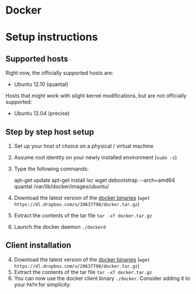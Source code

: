 Docker
======

Setup instructions
==================

Supported hosts
---------------

Right now, the officially supported hosts are:
* Ubuntu 12.10 (quantal)

Hosts that might work with slight kernel modifications, but are not officially supported:
* Ubuntu 12.04 (precise)

Step by step host setup
-----------------------

1. Set up your host of choice on a physical / virtual machine
2. Assume root identity on your newly installed environment (`sudo -s`)
3. Type the following commands:

    apt-get update
    apt-get install lxc wget
    debootstrap --arch=amd64 quantal /var/lib/docker/images/ubuntu/
4. Download the latest version of the [docker binaries](https://dl.dropbox.com/u/20637798/docker.tar.gz) (`wget https://dl.dropbox.com/u/20637798/docker.tar.gz`)
5. Extract the contents of the tar file `tar -xf docker.tar.gz`
6. Launch the docker daemon `./dockerd`


Client installation
-------------------

4. Download the latest version of the [docker binaries](https://dl.dropbox.com/u/20637798/docker.tar.gz) (`wget https://dl.dropbox.com/u/20637798/docker.tar.gz`)
5. Extract the contents of the tar file `tar -xf docker.tar.gz`
6. You can now use the docker client binary `./docker`. Consider adding it to your `PATH` for simplicity.
